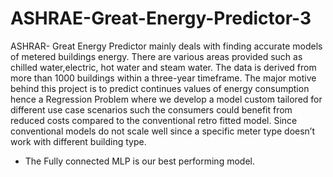 # ASHRAE-Great-Energy-Predictor-3

ASHRAR- Great Energy Predictor mainly deals with finding accurate models of metered buildings energy. There are various areas provided such as chilled water,electric, hot water and steam water. The data is derived from more than 1000 buildings within a three-year timeframe. The major motive behind this project is to predict continues values of energy consumption hence a Regression Problem where we develop a model custom tailored for different use case scenarios such the consumers could benefit from reduced costs compared to the conventional retro fitted model. Since conventional models do not scale well since a specific meter type doesn’t work with different building type.

- The Fully connected MLP is our best performing model.
